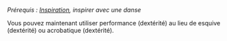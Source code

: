 *Prérequis : [Inspiration](../../../1.%20Talent%20de%20base/Inspiration.md), inspirer avec une danse*

Vous pouvez maintenant utiliser performance (dextérité) au lieu de esquive (dextérité)  ou acrobatique (dextérité).